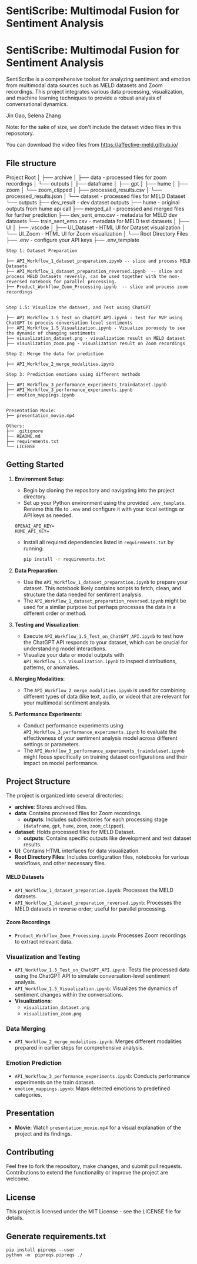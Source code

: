 # SentiScribe: Multimodal Fusion for Sentiment Analysis

# SentiScribe: Multimodal Fusion for Sentiment Analysis

SentiScribe is a comprehensive toolset for analyzing sentiment and emotion from multimodal data sources such as MELD datasets and Zoom recordings. This project integrates various data processing, visualization, and machine learning techniques to provide a robust analysis of conversational dynamics.


Jin Gao, Selena Zhang


Note: for the sake of size, we don't include the dataset video files in this reposotory. 

You can download the video files from https://affective-meld.github.io/

## File structure

Project Root
│
├── archive
│
├── data  -  processed files for zoom recordings
│   └── outputs
│       ├── dataframe
│       ├── gpt
│       ├── hume
│       ├── zoom
│       └── zoom_clipped
│           ├── processed_results.csv
│           └── processed_results.json
│
└── dataset  -  processed files for MELD Dataset
    └── outputs
        ├── dev_result - dev dataset outputs
        ├── hume - original outputs from hume api call 
        ├── merged_all - processed and merged files for further prediction
        ├── dev_sent_emo.csv - metadata for MELD dev datasets
        └── train_sent_emo.csv - metadata for MELD test datasets
│
├── UI
│   ├── .vscode
│   ├── UI_Dataset - HTML UI for Dataset visualization
│   └── UI_Zoom - HTML UI for Zoom visualization
│
└── Root Directory Files
    ├── .env - configure your API keys
    ├── .env_template

    Step 1: Dataset Preparation

    ├── API_Workflow_1_dataset_preparation.ipynb -- slice and process MELD Datasets
    ├── API_Workflow_1_dataset_preparation_reversed.ipynb  -- slice and process MELD Datasets reversly, can be used together with the non-reversed notebook for parallel processing.
    ├── Product_Workflow_Zoom_Processing.ipynb  -- slice and process zoom recordings


    Step 1.5: Visualize the dataset, and Test using ChatGPT

    ├── API_Workflow_1.5_Test_on_ChatGPT_API.ipynb - Test for MVP using ChatGPT to process conversation level sentiments
    ├── API_Workflow_1.5_Visualization.ipynb - Visualize porosody to see the dynamic of changing sentiments
    ├── visualization_dataset.png - visualization result on MELD dataset
    ├── visualization_zoom.png - visualization result on Zoom recordings

    Step 2: Merge the data for prediction

    ├── API_Workflow_2_merge_modalities.ipynb

    Step 3: Prediction emotions using different methods

    ├── API_Workflow_3_performance_experiments_traindataset.ipynb
    ├── API_Workflow_3_performance_experiments.ipynb
    ├── emotion_mappings.ipynb


    Presentation Movie:
    ├── presentation_movie.mp4

    Others:
    ├── .gitignore
    ├── README.md
    ├── requirements.txt
    └── LICENSE


## Getting Started

1. **Environment Setup**:
   - Begin by cloning the repository and navigating into the project directory.
   - Set up your Python environment using the provided `.env_template`. Rename this file to `.env` and configure it with your local settings or API keys as needed.

    ```
    OPENAI_API_KEY=
    HUME_API_KEY=
    ```

   - Install all required dependencies listed in `requirements.txt` by running:
     ```bash
     pip install -r requirements.txt
     ```

2. **Data Preparation**:
   - Use the `API_Workflow_1_dataset_preparation.ipynb` to prepare your dataset. This notebook likely contains scripts to fetch, clean, and structure the data needed for sentiment analysis.
   - The `API_Workflow_1_dataset_preparation_reversed.ipynb` might be used for a similar purpose but perhaps processes the data in a different order or method.

3. **Testing and Visualization**:
   - Execute `API_Workflow_1.5_Test_on_ChatGPT_API.ipynb` to test how the ChatGPT API responds to your dataset, which can be crucial for understanding model interactions.
   - Visualize your data or model outputs with `API_Workflow_1.5_Visualization.ipynb` to inspect distributions, patterns, or anomalies.

4. **Merging Modalities**:
   - The `API_Workflow_2_merge_modalities.ipynb` is used for combining different types of data (like text, audio, or video) that are relevant for your multimodal sentiment analysis.

5. **Performance Experiments**:
   - Conduct performance experiments using `API_Workflow_3_performance_experiments.ipynb` to evaluate the effectiveness of your sentiment analysis model across different settings or parameters.
   - The `API_Workflow_3_performance_experiments_traindataset.ipynb` might focus specifically on training dataset configurations and their impact on model performance.


## Project Structure

The project is organized into several directories:

- **archive**: Stores archived files.
- **data**: Contains processed files for Zoom recordings.
  - **outputs**: Includes subdirectories for each processing stage (`dataframe`, `gpt`, `hume`, `zoom`, `zoom_clipped`).
- **dataset**: Holds processed files for MELD Dataset.
  - **outputs**: Contains specific outputs like development and test dataset results.
- **UI**: Contains HTML interfaces for data visualization.
- **Root Directory Files**: Includes configuration files, notebooks for various workflows, and other necessary files.

#### MELD Datasets

- `API_Workflow_1_dataset_preparation.ipynb`: Processes the MELD datasets.
- `API_Workflow_1_dataset_preparation_reversed.ipynb`: Processes the MELD datasets in reverse order; useful for parallel processing.

#### Zoom Recordings

- `Product_Workflow_Zoom_Processing.ipynb`: Processes Zoom recordings to extract relevant data.

### Visualization and Testing

- `API_Workflow_1.5_Test_on_ChatGPT_API.ipynb`: Tests the processed data using the ChatGPT API to simulate conversation-level sentiment analysis.
- `API_Workflow_1.5_Visualization.ipynb`: Visualizes the dynamics of sentiment changes within the conversations.
- **Visualizations**:
  - `visualization_dataset.png`
  - `visualization_zoom.png`

### Data Merging

- `API_Workflow_2_merge_modalities.ipynb`: Merges different modalities prepared in earlier steps for comprehensive analysis.

### Emotion Prediction

- `API_Workflow_3_performance_experiments.ipynb`: Conducts performance experiments on the train dataset.
- `emotion_mappings.ipynb`: Maps detected emotions to predefined categories.

## Presentation

- **Movie**: Watch `presentation_movie.mp4` for a visual explanation of the project and its findings.


## Contributing

Feel free to fork the repository, make changes, and submit pull requests. Contributions to extend the functionality or improve the project are welcome.

## License

This project is licensed under the MIT License - see the LICENSE file for details.

## Generate requirements.txt

```
pip install pipreqs --user
python -m  pipreqs.pipreqs ./
```
